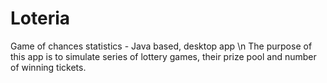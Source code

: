 # Loteria
Game of chances statistics - Java based, desktop app \n
The purpose of this app is to simulate series of lottery games, their prize pool and number of winning tickets.
